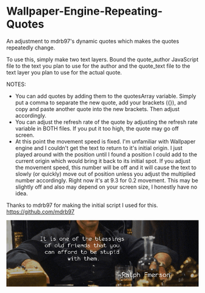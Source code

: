 # Wallpaper-Engine-Repeating-Quotes
An adjustment to mdrb97's dynamic quotes which makes the quotes repeatedly change.

To use this, simply make two text layers. Bound the quote_author JavaScript file to the text you plan to use for the author and the quote_text file to the text layer you plan to use for the actual quote.

NOTES:
* You can add quotes by adding them to the quotesArray variable. Simply put a comma to separate the new quote, add your brackets ({}), and copy and paste another quote into the new brackets. Then adjust accordingly.
* You can adjust the refresh rate of the quote by adjusting the refresh rate variable in BOTH files. If you put it too high, the quote may go off screen.
* At this point the movement speed is fixed. I'm unfamiliar with Wallpaper engine and I couldn't get the text to return to it's initial origin. I just played around with the position until I found a position I could add to the current origin which would bring it back to its initial spot. If you adjust the movement speed, this number will be off and it will cause the text to slowly (or quickly) move out of position unless you adjust the multiplied number accordingly. Right now it's at 9.3 for 0.2 movement. This may be slightly off and also may depend on your screen size, I honestly have no idea.

Thanks to mdrb97 for making the initial script I used for this. 
https://github.com/mdrb97

![](https://github.com/midas10/Wallpaper-Engine-Repeating-Quotes/blob/main/Demo.gif)
